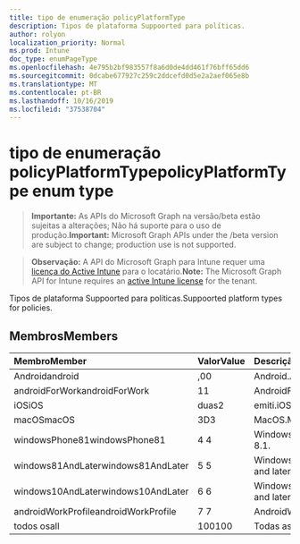 ```yaml
---
title: tipo de enumeração policyPlatformType
description: Tipos de plataforma Suppoorted para políticas.
author: rolyon
localization_priority: Normal
ms.prod: Intune
doc_type: enumPageType
ms.openlocfilehash: 4e795b2bf983557f8a6d0de4dd461f76bff65dd6
ms.sourcegitcommit: 0dcabe677927c259c2ddcefd0d5e2a2aef065e8b
ms.translationtype: MT
ms.contentlocale: pt-BR
ms.lasthandoff: 10/16/2019
ms.locfileid: "37538704"
---
```

# <a name="policyplatformtype-enum-type"></a><span data-ttu-id="960d1-103">tipo de enumeração policyPlatformType</span><span class="sxs-lookup"><span data-stu-id="960d1-103">policyPlatformType enum type</span></span>

> <span data-ttu-id="960d1-104">**Importante:** As APIs do Microsoft Graph na versão/beta estão sujeitas a alterações; Não há suporte para o uso de produção.</span><span class="sxs-lookup"><span data-stu-id="960d1-104">**Important:** Microsoft Graph APIs under the /beta version are subject to change; production use is not supported.</span></span>

> <span data-ttu-id="960d1-105">**Observação:** A API do Microsoft Graph para Intune requer uma [licença do Active Intune](https://go.microsoft.com/fwlink/?linkid=839381) para o locatário.</span><span class="sxs-lookup"><span data-stu-id="960d1-105">**Note:** The Microsoft Graph API for Intune requires an [active Intune license](https://go.microsoft.com/fwlink/?linkid=839381) for the tenant.</span></span>

<span data-ttu-id="960d1-106">Tipos de plataforma Suppoorted para políticas.</span><span class="sxs-lookup"><span data-stu-id="960d1-106">Suppoorted platform types for policies.</span></span>

## <a name="members"></a><span data-ttu-id="960d1-107">Membros</span><span class="sxs-lookup"><span data-stu-id="960d1-107">Members</span></span>
|<span data-ttu-id="960d1-108">Membro</span><span class="sxs-lookup"><span data-stu-id="960d1-108">Member</span></span>|<span data-ttu-id="960d1-109">Valor</span><span class="sxs-lookup"><span data-stu-id="960d1-109">Value</span></span>|<span data-ttu-id="960d1-110">Descrição</span><span class="sxs-lookup"><span data-stu-id="960d1-110">Description</span></span>|
|:---|:---|:---|
|<span data-ttu-id="960d1-111">Android</span><span class="sxs-lookup"><span data-stu-id="960d1-111">android</span></span>|<span data-ttu-id="960d1-112">,0</span><span class="sxs-lookup"><span data-stu-id="960d1-112">0</span></span>|<span data-ttu-id="960d1-113">Android.</span><span class="sxs-lookup"><span data-stu-id="960d1-113">Android.</span></span>|
|<span data-ttu-id="960d1-114">androidForWork</span><span class="sxs-lookup"><span data-stu-id="960d1-114">androidForWork</span></span>|<span data-ttu-id="960d1-115">1</span><span class="sxs-lookup"><span data-stu-id="960d1-115">1</span></span>|<span data-ttu-id="960d1-116">AndroidForWork.</span><span class="sxs-lookup"><span data-stu-id="960d1-116">AndroidForWork.</span></span>|
|<span data-ttu-id="960d1-117">iOS</span><span class="sxs-lookup"><span data-stu-id="960d1-117">iOS</span></span>|<span data-ttu-id="960d1-118">duas</span><span class="sxs-lookup"><span data-stu-id="960d1-118">2</span></span>|<span data-ttu-id="960d1-119">emiti.</span><span class="sxs-lookup"><span data-stu-id="960d1-119">iOS.</span></span>|
|<span data-ttu-id="960d1-120">macOS</span><span class="sxs-lookup"><span data-stu-id="960d1-120">macOS</span></span>|<span data-ttu-id="960d1-121">3D</span><span class="sxs-lookup"><span data-stu-id="960d1-121">3</span></span>|<span data-ttu-id="960d1-122">MacOS.</span><span class="sxs-lookup"><span data-stu-id="960d1-122">MacOS.</span></span>|
|<span data-ttu-id="960d1-123">windowsPhone81</span><span class="sxs-lookup"><span data-stu-id="960d1-123">windowsPhone81</span></span>|<span data-ttu-id="960d1-124">4 </span><span class="sxs-lookup"><span data-stu-id="960d1-124">4</span></span>|<span data-ttu-id="960d1-125">Windowsphonee 8,1.</span><span class="sxs-lookup"><span data-stu-id="960d1-125">WindowsPhone 8.1.</span></span>|
|<span data-ttu-id="960d1-126">windows81AndLater</span><span class="sxs-lookup"><span data-stu-id="960d1-126">windows81AndLater</span></span>|<span data-ttu-id="960d1-127">5 </span><span class="sxs-lookup"><span data-stu-id="960d1-127">5</span></span>|<span data-ttu-id="960d1-128">Windows 8,1 e posterior</span><span class="sxs-lookup"><span data-stu-id="960d1-128">Windows 8.1 and later</span></span>|
|<span data-ttu-id="960d1-129">windows10AndLater</span><span class="sxs-lookup"><span data-stu-id="960d1-129">windows10AndLater</span></span>|<span data-ttu-id="960d1-130">6 </span><span class="sxs-lookup"><span data-stu-id="960d1-130">6</span></span>|<span data-ttu-id="960d1-131">Windows 10 e posterior.</span><span class="sxs-lookup"><span data-stu-id="960d1-131">Windows 10 and later.</span></span>|
|<span data-ttu-id="960d1-132">androidWorkProfile</span><span class="sxs-lookup"><span data-stu-id="960d1-132">androidWorkProfile</span></span>|<span data-ttu-id="960d1-133">7 </span><span class="sxs-lookup"><span data-stu-id="960d1-133">7</span></span>|<span data-ttu-id="960d1-134">AndroidWorkProfile.</span><span class="sxs-lookup"><span data-stu-id="960d1-134">AndroidWorkProfile.</span></span>|
|<span data-ttu-id="960d1-135">todos os</span><span class="sxs-lookup"><span data-stu-id="960d1-135">all</span></span>|<span data-ttu-id="960d1-136">100</span><span class="sxs-lookup"><span data-stu-id="960d1-136">100</span></span>|<span data-ttu-id="960d1-137">Todas as plataformas.</span><span class="sxs-lookup"><span data-stu-id="960d1-137">All platforms.</span></span>|




